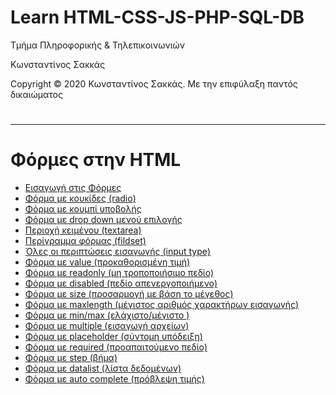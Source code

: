 <html>
<body>
<h1> Learn HTML-CSS-JS-PHP-SQL-DB</h1>
<p> Τμήμα Πληροφορικής & Τηλεπικοινωνιών </p>
<p> Κωνσταντίνος Σακκάς</p>
<p>Copyright © 2020 Κωνσταντίνος Σακκάς. Με την επιφύλαξη παντός δικαιώματος</p>
  <h1></h1>
<hr>

<h1>Φόρμες στην HTML</h1>

<ul>

<li><a href="./Code greek/form.html" target="_blank">Εισαγωγή στις Φόρμες</a></li>
<li><a href="./Code greek/radio_button.html" target="_blank">Φόρμα με κουκίδες (radio) </a></li>
<li><a href="./Code greek/form_with_submit.html" target="_blank">Φόρμα με κουμπί υποβολής</a></li>
<li><a href="./Code greek/form_dropdown.html" target="_blank">Φόρμα με drop down μενού επιλογής</a></li>
<li><a href="./Code greek/textarea.html" target="_blank">Περιοχή κειμένου (textarea)</a></li>
<li><a href="./Code greek/fieldset.html" target="_blank">Περίγραμμα φόρμας (fildset)</a></li>
<li><a href="./Code greek/input_type.html" target="_blank">Όλες οι περιπτώσεις εισαγωγής (input type)</a></li>
<li><a href="./Code greek/value_form.html" target="_blank">Φόρμα με value (προκαθορισμένη τιμή)</a></li>
<li><a href="./Code greek/form_readonly.html" target="_blank">Φόρμα με readonly (μη τροποποιήσιμο πεδίο)</a></li>
<li><a href="./Code greek/form_disabled.html" target="_blank">Φόρμα με disabled (πεδίο απενεργοποιήμενο)</a></li>
<li><a href="./Code greek/form_size.html" target="_blank">Φόρμα με size (προσαρμογή με βάση το μέγεθος)</a></li>
<li><a href="./Code greek/form_maxlength.html" target="_blank">Φόρμα με maxlength (μέγιστος αριθμός χαρακτήρων εισαγωγής)</a></li>
<li><a href="./Code greek/form_min_max.html" target="_blank">Φόρμα με min/max (ελάχιστο/μέγιστο )</a></li>
<li><a href="./Code greek/form_multiple.html" target="_blank">Φόρμα με multiple (εισαγωγή αρχείων)</a></li>
<li><a href="./Code greek/form_placeholder.html" target="_blank">Φόρμα με placeholder (σύντομη υπόδειξη)</a></li>
<li><a href="./Code greek/form_required.html" target="_blank">Φόρμα με required (προαπαιτούμενο πεδίο)</a></li>
<li><a href="./Code greek/form_step.html" target="_blank">Φόρμα με step (βήμα)</a></li>
<li><a href="./Code greek/form_datalist.html" target="_blank">Φόρμα με datalist (λίστα δεδομένων)</a></li>
<li><a href="./Code greek/form_autocomplete.html" target="_blank">Φόρμα με auto complete (πρόβλεψη τιμής)</a></li>
</ul>



</body>
</html>
